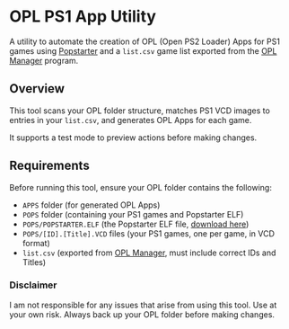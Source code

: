 # OPL PS1 App Utility

A utility to automate the creation of OPL (Open PS2 Loader) Apps for PS1 games using [Popstarter](https://www.psx-place.com/threads/popstarter.19139/) and a `list.csv` game list exported from the [OPL Manager](https://oplmanager.com/) program.

## Overview

This tool scans your OPL folder structure, matches PS1 VCD images to entries in your `list.csv`, and generates OPL Apps for each game. 

It supports a test mode to preview actions before making changes.

## Requirements

Before running this tool, ensure your OPL folder contains the following:

- `APPS` folder (for generated OPL Apps)
- `POPS` folder (containing your PS1 games and Popstarter ELF)
- `POPS/POPSTARTER.ELF` (the Popstarter ELF file, [download here](https://www.psx-place.com/threads/popstarter.19139/))
- `POPS/[ID].[Title].VCD` files (your PS1 games, one per game, in VCD format)
- `list.csv` (exported from [OPL Manager](https://oplmanager.com/), must include correct IDs and Titles)

### Disclaimer

I am not responsible for any issues that arise from using this tool. Use at your own risk. Always back up your OPL folder before making changes.
